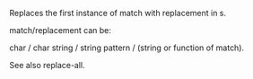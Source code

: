 Replaces the first instance of match with replacement in s.

   match/replacement can be:

   char / char
   string / string
   pattern / (string or function of match).

   See also replace-all.